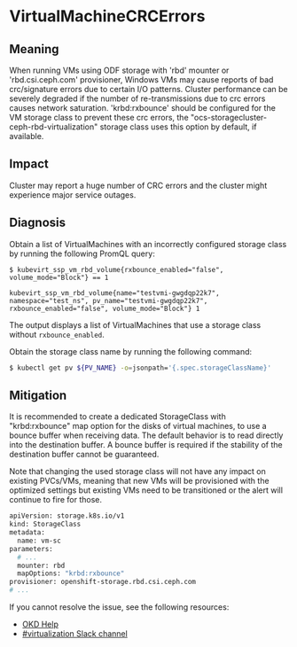 # VirtualMachineCRCErrors

## Meaning

When running VMs using ODF storage with 'rbd' mounter or 'rbd.csi.ceph.com'
provisioner, Windows VMs may cause reports of bad crc/signature errors due to
certain I/O patterns. Cluster performance can be severely degraded if the number
of re-transmissions due to crc errors causes network saturation. 'krbd:rxbounce'
should be configured for the VM storage class to prevent these crc errors, the
"ocs-storagecluster-ceph-rbd-virtualization" storage class uses this option by
default, if available.

## Impact

Cluster may report a huge number of CRC errors and the cluster might experience
major service outages.

## Diagnosis

Obtain a list of VirtualMachines with an incorrectly configured storage class by
running the following PromQL query:

<!--DS: You can use the Openshift metrics explorer available at 'https://{OPENSHIFT_BASE_URL}/monitoring/query-browser'.-->

```promql
$ kubevirt_ssp_vm_rbd_volume{rxbounce_enabled="false", volume_mode="Block"} == 1

kubevirt_ssp_vm_rbd_volume{name="testvmi-gwgdqp22k7", namespace="test_ns", pv_name="testvmi-gwgdqp22k7", rxbounce_enabled="false", volume_mode="Block"} 1
```

The output displays a list of VirtualMachines that use a storage class without
`rxbounce_enabled`.

Obtain the storage class name by running the following command:

```bash
$ kubectl get pv ${PV_NAME} -o=jsonpath='{.spec.storageClassName}'
```

## Mitigation

It is recommended to create a dedicated StorageClass with "krbd:rxbounce" map
option for the disks of virtual machines, to use a bounce buffer when receiving
data. The default behavior is to read directly into the destination buffer. A
bounce buffer is required if the stability of the destination buffer cannot be
guaranteed.

Note that changing the used storage class will not have any impact on existing
PVCs/VMs, meaning that new VMs will be provisioned with the optimized settings
but existing VMs need to be transitioned or the alert will continue to fire for
those.

```bash
apiVersion: storage.k8s.io/v1
kind: StorageClass
metadata:
  name: vm-sc
parameters:
  # ...
  mounter: rbd
  mapOptions: "krbd:rxbounce"
provisioner: openshift-storage.rbd.csi.ceph.com
# ...
```

If you cannot resolve the issue, see the following resources:

- [OKD Help](https://okd.io/docs/community/help/)
- [#virtualization Slack channel](https://kubernetes.slack.com/channels/virtualization)
